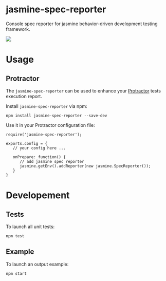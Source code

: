 jasmine-spec-reporter
=====================

Console spec reporter for jasmine behavior-driven development testing framework.

![](https://raw.github.com/bcaudan/jasmine-spec-reporter/master/screenshot.png)

# Usage

## Protractor
The `jasmine-spec-reporter` can be used to enhance your [Protractor](https://github.com/angular/protractor) tests execution report.

Install `jasmine-spec-reporter` via npm:

    npm install jasmine-spec-reporter --save-dev

Use it in your Protractor configuration file:

    require('jasmine-spec-reporter');

    exports.config = {
       // your config here ...

       onPrepare: function() {
          // add jasmine spec reporter
          jasmine.getEnv().addReporter(new jasmine.SpecReporter());
       }
    }

# Developement

## Tests
To launch all unit tests:

    npm test

## Example
To launch an output example:

    npm start
